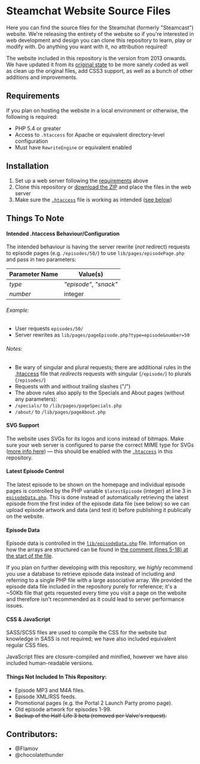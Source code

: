 # Steamchat Website Source Files

Here you can find the source files for the Steamchat (formerly "Steamcast") website. We're releasing the entirety of the website so if you're interested in web development and design you can clone this repository to learn, play or modify with. Do anything you want with it, no attribution required!

The website included in this repository is the version from 2013 onwards. We have updated it from its [original state](https://github.com/Flamov/steamchat-website/tree/c6ec7d23f21fbf421eb74abe7b1a97b9d83ec0c9) to be more sanely coded as well as clean up the original files, add CSS3 support, as well as a bunch of other additions and improvements.

## Requirements

If you plan on hosting the website in a local environment or otherwise, the following is required:

* PHP 5.4 or greater
* Access to `.htaccess` for Apache or equivalent directory-level configuration
 * Must have `RewriteEngine` or equivalent enabled

## Installation

1. Set up a web server following the [requirements](#requirements) above
2. Clone this repository or [download the ZIP](https://github.com/Flamov/steamchat-website/archive/master.zip) and place the files in the web server
3. Make sure the [`.htaccess`](.htaccess) file is working as intended ([see below](#intended-htaccess-behaviourconfiguration))

## Things To Note

#### Intended .htaccess Behaviour/Configuration

The intended behaviour is having the server rewrite (*not* redirect) requests to episode pages (e.g. `/episodes/50/`) to use `lib/pages/episodePage.php` and pass in two parameters:

| Parameter Name | Value(s) |
|---|---|
| *type* | *"episode"*, *"snack"* |
| *number* | integer |

###### Example:
* User requests `episodes/50/`
* Server rewrites as `lib/pages/pageEpisode.php?type=episode&number=50`

###### Notes:
* Be wary of singular and plural requests; there are additional rules in the [.htaccess](.htaccess) file that *redirects* requests with singular (`/episode/`) to plurals (`/episodes/`)
* Requests with and without trailing slashes ("/")
* The above rules also apply to the Specials and About pages (without any parameters):
 * `/specials/` to `/lib/pages/pageSpecials.php`
 * `/about/` to `/lib/pages/pageAbout.php`

#### SVG Support

The website uses SVGs for its logos and icons instead of bitmaps. Make sure your web server is configured to parse the correct MIME type for SVGs ([more info here](http://www.kaioa.com/node/45)) — this should be enabled with the [`.htaccess`](.htaccess#L21-L22) in this repository.

#### Latest Episode Control

The latest episode to be shown on the homepage and individual episode pages is controlled by the PHP variable `$latestEpisode` (integer) at line 3 in [`episodeData.php`](lib/episodeData.php#L3). This is done instead of automatically retrieving the latest episode from the first index of the episode data file (see below) so we can upload episode artwork and data (and test it) before publishing it publically on the website.

#### Episode Data

Episode data is controlled in the [`lib/episodeData.php`](lib/episodeData.php) file. Information on how the arrays are structured can be found in [the comment (lines 5-18) at the start of the file](lib/episodeData.php#L5-L18).

If you plan on further developing with this repository, we *highly* recommend you use a database to retrieve episode data instead of including and referring to a single PHP file with a large associative array. We provided the episode data file included in the repository purely for reference; it's a ~50Kb file that gets requested every time you visit a page on the website and therefore isn't recommended as it could lead to server performance issues.

#### CSS & JavaScript

SASS/SCSS files are used to compile the CSS for the website but knowledge in SASS is not required; we have also included equivalent regular CSS files.

JavaScript files are closure-compiled and minified, however we have also included human-readable versions.

#### Things Not Included In This Repository:
* Episode MP3 and M4A files.
* Episode XML/RSS feeds.
* Promotional pages (e.g. the Portal 2 Launch Party promo page).
* Old episode artwork for episodes 1-99.
* ~~Backup of the Half-Life 3 beta (removed per Valve's request).~~

## Contributors:
* @Flamov
* @chocolatethunder
